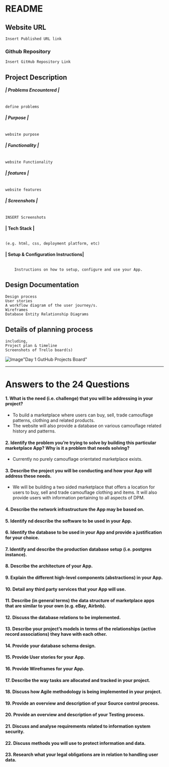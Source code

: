 # README

## Website URL
```Insert Published URL link```

### Github Repository
```Insert GitHub Repository Link```

## Project Description


##### | Problems Encountered |
```

define problems

```
##### | Purpose |
```

website purpose

```
#####  | Functionality |
```

website Functionality

```
##### | features |
```

website features

```
##### | Screenshots |
```

INSERT Screenshots

```
#### | Tech Stack |
```

(e.g. html, css, deployment platform, etc)

```
#### | Setup & Configuration Instructions|
```

    Instructions on how to setup, configure and use your App.

```
## Design Documentation
```
Design process
User stories
A workflow diagram of the user journey/s.
Wireframes
Database Entity Relationship Diagrams
```
## Details of planning process
```
including,
Project plan & timeline
Screenshots of Trello board(s)
```

![Image](lib/assets/screencapture-github-DiegoRodriguez2018-market-place-rails-project-projects-1-2018-10-29-15_37_05.png)"Day 1 GutHub Projects Board"


___________________________________________________
# Answers to the 24 Questions



#### 1. What is the need (i.e. challenge) that you will be addressing in your project?

* To build a marketplace where users can buy, sell, trade camouflage patterns, clothing and related products.
* The website will also provide a database on various camouflage related history and patterns.

#### 2. Identify the problem you’re trying to solve by building this particular marketplace App? Why is it a problem that needs solving?

* Currently no purely camouflage orientated marketplace exists.

#### 3. Describe the project you will be conducting and how your App will address these needs.

* We will be building a two sided marketplace that offers a location for users to buy, sell and trade camouflage clothing and items. It will also provide users with information pertaining to all aspects of DPM.

#### 4. Describe the network infrastructure the App may be based on.
#### 5. Identify nd describe the software to be used in your App.
#### 6. Identify the database to be used in your App and provide a justification for your choice.
#### 7. Identify and describe the production database setup (i.e. postgres instance).
#### 8. Describe the architecture of your App.
#### 9. Explain the different high-level components (abstractions) in your App.
#### 10. Detail any third party services that your App will use.
#### 11. Describe (in general terms) the data structure of marketplace apps that are similar to your own (e.g. eBay,   Airbnb).
#### 12. Discuss the database relations to be implemented.
#### 13. Describe your project’s models in terms of the relationships (active record associations) they have with each other.
#### 14. Provide your database schema design.
#### 15. Provide User stories for your App.
#### 16. Provide Wireframes for your App.
#### 17. Describe the way tasks are allocated and tracked in your project.
#### 18. Discuss how Agile methodology is being implemented in your project.
#### 19. Provide an overview and description of your Source control process.
#### 20. Provide an overview and description of your Testing process.
#### 21. Discuss and analyse requirements related to information system security.
#### 22. Discuss methods you will use to protect information and data.
#### 23. Research what your legal obligations are in relation to handling user data.
